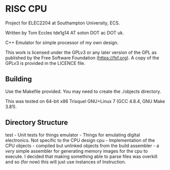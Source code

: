 # RISC CPU
Project for ELEC2204 at Southampton University, ECS.

Written by Tom Eccles tde1g14 AT soton DOT ac DOT uk.

C++ Emulator for simple processor of my own design.

This work is licensed under the GPLv3 or any later version of the GPL as published by the Free Software Foundation (https://fsf.org).
A copy of the GPLv3 is provided in the LICENCE file.

## Building
Use the Makefile provided. You may need to create the ./objects directory. 

This was tested on 64-bit x86 Trisquel GNU+Linux 7 (GCC 4.8.4, GNU Make 3.81). 

## Directory Structure
test - Unit tests for things
emulator - Things for emulating digital electronics. Not specific to the CPU design
cpu - Implementation of the CPU
objects - compiled but unlinked objects from the build
assembler - a *very* simple assembler for generating memory images for the cpu to execute. I decided that making something able to parse files was overkill and so (for now) this will just use instances of Instruction.
